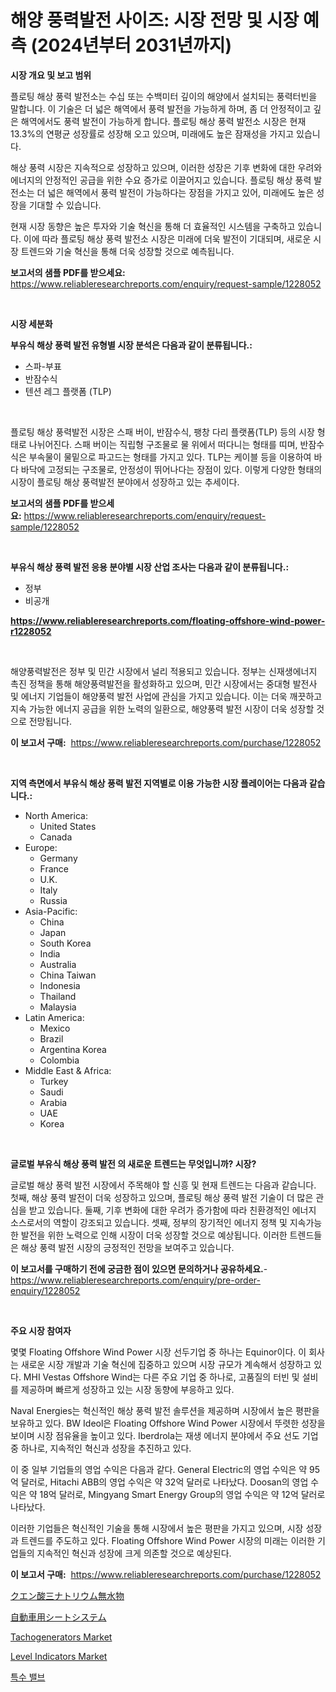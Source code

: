 <p><h1>해양 풍력발전 사이즈: 시장 전망 및 시장 예측 (2024년부터 2031년까지)</h1></p><p><strong>시장 개요 및 보고 범위</strong></p>
<p><p>플로팅 해상 풍력 발전소는 수십 또는 수백미터 깊이의 해양에서 설치되는 풍력터빈을 말합니다. 이 기술은 더 넓은 해역에서 풍력 발전을 가능하게 하며, 좀 더 안정적이고 깊은 해역에서도 풍력 발전이 가능하게 합니다. 플로팅 해상 풍력 발전소 시장은 현재 13.3%의 연평균 성장률로 성장해 오고 있으며, 미래에도 높은 잠재성을 가지고 있습니다.</p><p>해상 풍력 시장은 지속적으로 성장하고 있으며, 이러한 성장은 기후 변화에 대한 우려와 에너지의 안정적인 공급을 위한 수요 증가로 이끌어지고 있습니다. 플로팅 해상 풍력 발전소는 더 넓은 해역에서 풍력 발전이 가능하다는 장점을 가지고 있어, 미래에도 높은 성장을 기대할 수 있습니다.</p><p>현재 시장 동향은 높은 투자와 기술 혁신을 통해 더 효율적인 시스템을 구축하고 있습니다. 이에 따라 플로팅 해상 풍력 발전소 시장은 미래에 더욱 발전이 기대되며, 새로운 시장 트렌드와 기술 혁신을 통해 더욱 성장할 것으로 예측됩니다.</p></p>
<p><strong>보고서의 샘플 PDF를 받으세요:</strong> <a href="https://www.reliableresearchreports.com/enquiry/request-sample/1228052">https://www.reliableresearchreports.com/enquiry/request-sample/1228052</a></p>
<p>&nbsp;</p>
<p><strong>시장 세분화</strong></p>
<p><strong>부유식 해상 풍력 발전 유형별 시장 분석은 다음과 같이 분류됩니다.:</strong></p>
<p><ul><li>스파-부표</li><li>반잠수식</li><li>텐션 레그 플랫폼 (TLP)</li></ul></p>
<p>&nbsp;</p>
<p><p>플로팅 해상 풍력발전 시장은 스패 버이, 반잠수식, 팽창 다리 플랫폼(TLP) 등의 시장 형태로 나뉘어진다. 스패 버이는 직립형 구조물로 물 위에서 떠다니는 형태를 띠며, 반잠수식은 부속물이 물밑으로 파고드는 형태를 가지고 있다. TLP는 케이블 등을 이용하여 바다 바닥에 고정되는 구조물로, 안정성이 뛰어나다는 장점이 있다. 이렇게 다양한 형태의 시장이 플로팅 해상 풍력발전 분야에서 성장하고 있는 추세이다.</p></p>
<p><strong>보고서의 샘플 PDF를 받으세요:</strong>&nbsp;<a href="https://www.reliableresearchreports.com/enquiry/request-sample/1228052">https://www.reliableresearchreports.com/enquiry/request-sample/1228052</a></p>
<p>&nbsp;</p>
<p><strong> 부유식 해상 풍력 발전 응용 분야별 시장 산업 조사는 다음과 같이 분류됩니다.:</strong></p>
<p><ul><li>정부</li><li>비공개</li></ul></p>
<p><strong><a href="https://www.reliableresearchreports.com/floating-offshore-wind-power-r1228052">https://www.reliableresearchreports.com/floating-offshore-wind-power-r1228052</a></strong></p>
<p>&nbsp;</p>
<p><p>해양풍력발전은 정부 및 민간 시장에서 널리 적용되고 있습니다. 정부는 신재생에너지 촉진 정책을 통해 해양풍력발전을 활성화하고 있으며, 민간 시장에서는 중대형 발전사 및 에너지 기업들이 해양풍력 발전 사업에 관심을 가지고 있습니다. 이는 더욱 깨끗하고 지속 가능한 에너지 공급을 위한 노력의 일환으로, 해양풍력 발전 시장이 더욱 성장할 것으로 전망됩니다.</p></p>
<p><strong>이 보고서 구매:</strong>&nbsp; <a href="https://www.reliableresearchreports.com/purchase/1228052">https://www.reliableresearchreports.com/purchase/1228052</a></p>
<p>&nbsp;</p>
<p><strong>지역 측면에서 부유식 해상 풍력 발전 지역별로 이용 가능한 시장 플레이어는 다음과 같습니다.:</strong></p>
<p><ul>
    <li>
        North America:
        <ul>
            <li>United States</li>
            <li>Canada</li>
        </ul>
    </li>
    <li>
        Europe:
        <ul>
            <li>Germany</li>
            <li>France</li>
            <li>U.K.</li>
            <li>Italy</li>
            <li>Russia</li>
        </ul>
    </li>
    <li>
        Asia-Pacific:
        <ul>
            <li>China</li>
            <li>Japan</li>
            <li>South Korea</li>
            <li>India</li>
            <li>Australia</li>
            <li>China Taiwan</li>
            <li>Indonesia</li>
            <li>Thailand</li>
            <li>Malaysia</li>
        </ul>
    </li>
    <li>
        Latin America:
        <ul>
            <li>Mexico</li>
            <li>Brazil</li>
            <li>Argentina Korea</li>
            <li>Colombia</li>
        </ul>
    </li>
    <li>
        Middle East & Africa:
        <ul>
            <li>Turkey</li>
            <li>Saudi</li>
            <li>Arabia</li>
            <li>UAE</li>
            <li>Korea</li>
        </ul>
    </li>
    </ul></p>
<p>&nbsp;</p>
<p><strong>글로벌 부유식 해상 풍력 발전 의 새로운 트렌드는 무엇입니까? 시장?</strong></p>
<p><p>글로벌 해상 풍력 발전 시장에서 주목해야 할 신흥 및 현재 트렌드는 다음과 같습니다. 첫째, 해상 풍력 발전이 더욱 성장하고 있으며, 플로팅 해상 풍력 발전 기술이 더 많은 관심을 받고 있습니다. 둘째, 기후 변화에 대한 우려가 증가함에 따라 친환경적인 에너지 소스로서의 역할이 강조되고 있습니다. 셋째, 정부의 장기적인 에너지 정책 및 지속가능한 발전을 위한 노력으로 인해 시장이 더욱 성장할 것으로 예상됩니다. 이러한 트렌드들은 해상 풍력 발전 시장의 긍정적인 전망을 보여주고 있습니다.</p></p>
<p><strong>이 보고서를 구매하기 전에 궁금한 점이 있으면 문의하거나 공유하세요.</strong>- <a href="https://www.reliableresearchreports.com/enquiry/pre-order-enquiry/1228052">https://www.reliableresearchreports.com/enquiry/pre-order-enquiry/1228052</a></p>
<p>&nbsp;</p>
<p><strong>주요 시장 참여자</strong></p>
<p><p>몇몇 Floating Offshore Wind Power 시장 선두기업 중 하나는 Equinor이다. 이 회사는 새로운 시장 개발과 기술 혁신에 집중하고 있으며 시장 규모가 계속해서 성장하고 있다. MHI Vestas Offshore Wind는 다른 주요 기업 중 하나로, 고품질의 터빈 및 설비를 제공하며 빠르게 성장하고 있는 시장 동향에 부응하고 있다.</p><p>Naval Energies는 혁신적인 해상 풍력 발전 솔루션을 제공하며 시장에서 높은 평판을 보유하고 있다. BW Ideol은 Floating Offshore Wind Power 시장에서 뚜렷한 성장을 보이며 시장 점유율을 높이고 있다. Iberdrola는 재생 에너지 분야에서 주요 선도 기업 중 하나로, 지속적인 혁신과 성장을 추진하고 있다.</p><p>이 중 일부 기업들의 영업 수익은 다음과 같다. General Electric의 영업 수익은 약 95억 달러로, Hitachi ABB의 영업 수익은 약 32억 달러로 나타났다. Doosan의 영업 수익은 약 18억 달러로, Mingyang Smart Energy Group의 영업 수익은 약 12억 달러로 나타났다.</p><p>이러한 기업들은 혁신적인 기술을 통해 시장에서 높은 평판을 가지고 있으며, 시장 성장과 트렌드를 주도하고 있다. Floating Offshore Wind Power 시장의 미래는 이러한 기업들의 지속적인 혁신과 성장에 크게 의존할 것으로 예상된다.</p></p>
<p><strong>이 보고서 구매:</strong>&nbsp;&nbsp;<a href="https://www.reliableresearchreports.com/purchase/1228052">https://www.reliableresearchreports.com/purchase/1228052</a></p>
<p><p><a href="https://github.com/mcbeesbxa270/Market-Research-Report-List-1/blob/main/268437026751.md">クエン酸三ナトリウム無水物</a></p><p><a href="https://medium.com/@baileeupton1902/%E8%87%AA%E5%8B%95%E8%BB%8A%E3%82%B7%E3%83%BC%E3%83%86%E3%82%A3%E3%83%B3%E3%82%B0%E3%82%B7%E3%82%B9%E3%83%86%E3%83%A0%E5%B8%82%E5%A0%B4%E8%AA%BF%E6%9F%BB%E3%83%AC%E3%83%9D%E3%83%BC%E3%83%88-%E3%81%9D%E3%81%AE%E6%AD%B4%E5%8F%B2%E3%81%A8%E5%B0%86%E6%9D%A5%E4%BA%88%E6%B8%AC2024%E5%B9%B4%E3%81%8B%E3%82%892031%E5%B9%B4%E3%81%BE%E3%81%A7-961c9abafc48">自動車用シートシステム</a></p><p><a href="https://medium.com/@bartlakin73/tachogenerators-market-report-reveals-the-latest-trends-and-growth-opportunities-of-this-market-04931869afcf">Tachogenerators Market</a></p><p><a href="https://medium.com/@rogerkng88/level-indicators-market-report-reveals-the-latest-trends-and-growth-opportunities-of-this-market-7a7f87426419">Level Indicators Market</a></p><p><a href="https://medium.com/@piperhickle1/%ED%8A%B9%EC%88%98-%EB%B0%B8%EB%B8%8C-%EC%8B%9C%EC%9E%A5%EC%9D%80-%EC%8B%9C%EC%9E%A5-%EC%A0%90%EC%9C%A0%EC%9C%A8-%ED%81%AC%EA%B8%B0-%EB%B0%8F-2031%EB%85%84%EA%B9%8C%EC%A7%80-%EC%98%88%EC%83%81%EB%90%9C-%EC%98%88%EC%B8%A1%EC%97%90-%EC%B4%88%EC%A0%90%EC%9D%84-%EB%A7%9E%EC%B6%A5%EB%8B%88%EB%8B%A4-951d83d0e95b">특수 밸브</a></p></p>